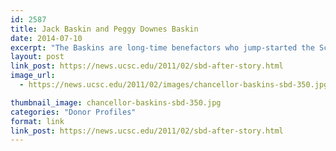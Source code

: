 ```yaml
---
id: 2587
title: Jack Baskin and Peggy Downes Baskin
date: 2014-07-10
excerpt: "The Baskins are long-time benefactors who jump-started the School of Engineering and support the Humanities. Since 1983, Jack Baskin's gifts to the Baskin School of Engineering total nearly $7 million. The Peggy Downes Baskin Humanities Endowment for Interdisciplinary Ethics honors her longtime interest in ethical issues across the academic spectrum."
layout: post
link_post: https://news.ucsc.edu/2011/02/sbd-after-story.html
image_url:
  - https://news.ucsc.edu/2011/02/images/chancellor-baskins-sbd-350.jpg

thumbnail_image: chancellor-baskins-sbd-350.jpg
categories: "Donor Profiles"
format: link
link_post: https://news.ucsc.edu/2011/02/sbd-after-story.html
---
```



